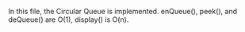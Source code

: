 In this file, the Circular Queue is implemented.
enQueue(), peek(), and deQueue() are O(1), display() is O(n).
